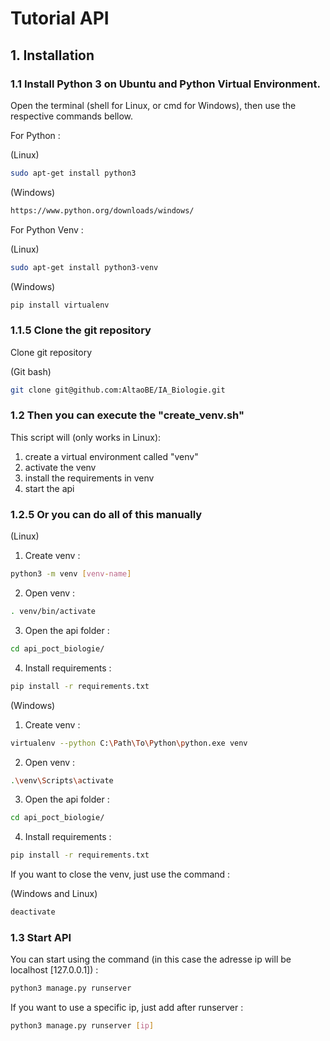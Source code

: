 # Tutorial API

## 1. Installation
### 1.1 Install Python 3 on Ubuntu and Python Virtual Environment.

Open the terminal (shell for Linux, or cmd for Windows), then use the respective commands bellow.

For Python :

(Linux)

```sh
sudo apt-get install python3
```

(Windows)

```sh 
https://www.python.org/downloads/windows/
```

For Python Venv :

(Linux)

```sh
sudo apt-get install python3-venv
```

(Windows)

```sh
pip install virtualenv
```

### 1.1.5 Clone the git repository

Clone git repository

(Git bash)

```sh
git clone git@github.com:AltaoBE/IA_Biologie.git
```

### 1.2 Then you can execute the "create_venv.sh"

This script will (only works in Linux):

1. create a virtual environment called "venv"
2. activate the venv
3. install the requirements in venv
4. start the api

### 1.2.5 Or you can do all of this manually

(Linux)

1. Create venv :

```sh
python3 -m venv [venv-name]
```

2. Open venv :

```sh 
. venv/bin/activate
```

3. Open the api folder :

```sh 
cd api_poct_biologie/
```

4. Install requirements :

```sh
pip install -r requirements.txt
```

(Windows)

1. Create venv :

```sh 
virtualenv --python C:\Path\To\Python\python.exe venv
```

2. Open venv :

```sh 
.\venv\Scripts\activate
```

3. Open the api folder :

```sh 
cd api_poct_biologie/
```
4. Install requirements :

```sh 
pip install -r requirements.txt
```

If you want to close the venv, just use the command :

(Windows and Linux)

```sh 
deactivate
```

### 1.3 Start API

You can start using the command (in this case the adresse ip will be localhost [127.0.0.1]) :

```sh 
python3 manage.py runserver
```

If you want to use a specific ip, just add after runserver :

```sh 
python3 manage.py runserver [ip]
```
